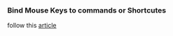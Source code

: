 ### Bind Mouse Keys to commands or Shortcutes


follow this [article](https://www.linuxuprising.com/2019/11/how-to-bind-mouse-buttons-to-keyboard.html)